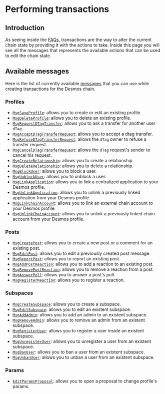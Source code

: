 # Performing transactions

## Introduction

As seeing inside the [FAQs](developer-faq.md#what-is-a-transaction), transactions are the way to alter the current chain
state by providing it with the actions to take. Inside this page you will see all the messages that represents the
available actions that can be used to edit the chain state.

## Available messages

Here is the list of currently available [messages](developer-faq.md#what-is-a-message) that you can use while creating
transactions for the Desmos chain.

### Profiles

* [`MsgSaveProfile`](msgs/profiles/save-profile.md): allows you to create or edit an existing profile.
* [`MsgDeleteProfile`](msgs/profiles/delete-profile.md): allows you to delete an existing profile.
* [`MsgRequestDTagTransfer`](msgs/profiles/request-dtag-transfer.md): allows you to ask a transfer for another
  user `dTag`.
* [`MsgAcceptDTagTransferRequest`](msgs/profiles/accept-dtag-transfer-request.md): allows you to accept a dtag transfer.
* [`MsgRefuseDTagTransferRequest`](msgs/profiles/refuse-dtag-transfer-request.md): allows the `dTag` owner to refuse a
  transfer request.
* [`MsgCancelDTagTransferRequest`](msgs/profiles/cancel-dtag-transfer-request.md): allows the `dTag` request's sender to
  cancel his request.
* [`MsgCreateRelationship`](msgs/profiles/create-relationship.md): allows you to create a relationship.
* [`MsgDeleteRelationship`](msgs/profiles/delete-relationship.md): allows you to delete a relationship.
* [`MsgBlockUser`](msgs/profiles/block-user.md): allows you to block a user.
* [`MsgUnblockUser`](msgs/profiles/unblock-user.md): allows you to unblock a user.
* [`MsgLinkApplication`](msgs/profiles/link-application.md): allows you to link a centralized application to your Desmos profile.
* [`MsgUnlinkApplication`](msgs/profiles/unlink-application.md): allows you to unlink a previously linked application from your Desmos profile.
* [`MsgLinkChainAccount`](msgs/profiles/link-chain-account.md): allows you to link an external chain account to your Desmos profile.
* [`MsgUnlinkChainAccount`](msgs/profiles/unlink-chain-account.md): allows you to unlink a previously linked chain account from your Desmos profile.

### Posts

* [`MsgCreatePost`](msgs/staging/posts/create-post.md): allows you to create a new post or a comment for an existing
  post.
* [`MsgEditPost`](msgs/staging/posts/edit-post.md): allows you to edit a previously created post message.
* [`MsgReportPost`](msgs/staging/posts/report-post.md): allows you to report an existing post.
* [`MsgAddPostReaction`](msgs/staging/posts/add-post-reaction.md): allows you to add a reaction to an existing post.
* [`MsgRemovePostReaction`](msgs/staging/posts/remove-post-reaction.md): allows you to remove a reaction from a post.
* [`MsgAnswerPoll`](msgs/staging/posts/answer-poll.md): allows you to answer a post's poll.
* [`MsgRegisterReaction`](msgs/staging/posts/register-reaction.md): allows you to register a reaction.

### Subspaces

* [`MsgCreateSubspace`](msgs/staging/subspaces/create-subspace.md): allows you to create a subspace.
* [`MsgEditSubspace`](msgs/staging/subspaces/edit-subspace.md): allows you to edit an existent subspace.
* [`MsgAddAdmin`](msgs/staging/subspaces/add-admin.md): allows you to add an admin to an existent subspace.
* [`MsgRemoveAdmin`](msgs/staging/subspaces/remove-admin.md): allows you to remove an admin from an existent subspace.
* [`MsgRegisterUser`](msgs/staging/subspaces/register-user.md): allows you to register a user inside an existent subspace.
* [`MsgUnregisterUser`](msgs/staging/subspaces/unregister-user.md): allows you to unregister a user from an existent subspace.
* [`MsgBanUser`](msgs/staging/subspaces/ban-user.md): allows you to ban a user from an existent subspace.
* [`MsgUnbanUser`](msgs/staging/subspaces/unban-user.md): allows you to unban a user from an existent subspace.

### Params
* [`EditParamsProposal`](msgs/staging/edit_param_proposal.md): allows you to open a proposal to change profile's params.
